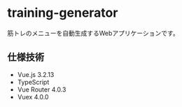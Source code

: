 # training-generator
筋トレのメニューを自動生成するWebアプリケーションです。

## 仕様技術
- Vue.js 3.2.13
- TypeScript
- Vue Router 4.0.3
- Vuex 4.0.0
